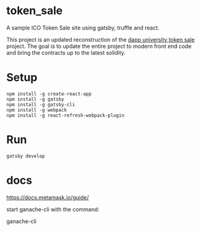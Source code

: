 # token_sale
A sample ICO Token Sale site using gatsby, truffle and react. 

This project is an updated reconstruction of the [dapp university token sale](https://github.com/dappuniversity/token_sale) project. The goal is to update the entire project to modern front end code and bring the contracts up to the latest solidity. 


# Setup

```shell
npm install -g create-react-app
npm install -g gatsby
npm install -g gatsby-cli
npm install -g webpack
npm install -g react-refresh-webpack-plugin

```

# Run

```shell
gatsby develop

```

# docs

https://docs.metamask.io/guide/

start ganache-cli with the command:

ganache-cli